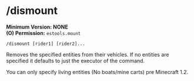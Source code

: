 # /dismount

**Minimum Version: NONE**  
**(O) Permission:** `estools.mount`
```
/dismount [rider1] [rider2]...
```

Removes the specified entities from their vehicles.
If no entities are specified it defaults to just
the executor of the command.

You can only specify living entities (No boats/mine carts) pre Minecraft 1.2.

